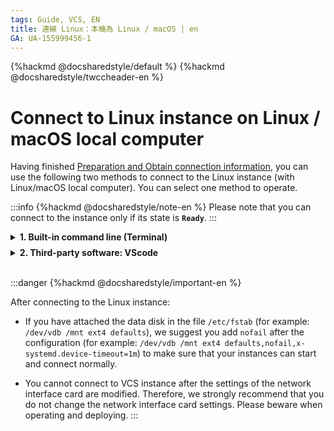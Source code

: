 ```yaml
---
tags: Guide, VCS, EN
title: 連線 Linux：本機為 Linux / macOS | en
GA: UA-155999456-1
---
```


{%hackmd @docsharedstyle/default %}
{%hackmd @docsharedstyle/twccheader-en %}

# Connect to Linux instance on Linux / macOS local computer

Having finished [Preparation and Obtain connection information](https://man.twcc.ai/@twccdocs/vcs-guide-connect-prerequisite-en), you can use the following two methods to connect to the Linux instance (with Linux/macOS local computer). You can select one method to operate.

:::info
{%hackmd @docsharedstyle/note-en %}
Please note that you can connect to the instance only if its state is **`Ready`**.
:::


<!-- 1 start -->

<details class="docspoiler">

<summary><b>1. Built-in command line (Terminal)</b></summary>

Open terminal on your local computer, enter the commands sequentially according to the [<ins>obtained connection information</ins>](https://man.twcc.ai/@twccdocs/vcs-guide-connect-prerequisite-en) to change the permission of the key pair and connect to the VCS instance.

 <div style="background-color:black;color:white;padding:20px;">
 jc@jc-VirtualBox:~$ <span style="background-color:#fcf8e3; color: #000; padding:3.2px">chmod 400 janicekey01.pem</span><br><br>
 
 jc@jc-VirtualBox:~$ <span style="background-color:#fcf8e3; color: #000; padding:3.2px">ssh -i janicekey01.pem centos@203.145.220.231 </span><br>
The authenticity of host '203.145.220.231 (203.145.220.231)' can't be established.
ECDSA key fingerprint is SHA256:vZ5EWM1ZbnYWkF52T6fxQROphd2PqiaGYvpBAuSahFQ.
Are you sure you want to continue connecting (yes/no)? <span style="background-color:#fcf8e3; color: #000 ; padding:3.2px">yes</span><br>
Warning: Permanently added '203.145.220.231' (ECDSA) to the list of known hosts.
Last login: Wed May 15 01:02:37 2019 from 59-124-220-27.hinet-ip.hinet.net <br>
[centos@vm01-252546-iaas ~]$
</div>


</details>

<!-- Space -->

<div style="height:8px"></div>

<!-- 2. start -->

<details class="docspoiler">

<summary><b>2. Third-party software: VScode</b></summary>

If you already use VScode to develop, you can also directly use this software to connect to your VCS instance. VScode supports a variety of platforms, and provides many extensions that are easy to install and use. The following screenshots are operated by Windows, and the steps are similar to Linux or macOS. For more detailed instructions, see [<ins>VScode instructions</ins>](https://code.visualstudio.com/blogs/2019/10/03/remote-ssh-tips-and-tricks).

### Step 1. Download and install VScode

Go to [VScode](https://code.visualstudio.com/Download)  to download and install VScode, and then open it.

![](https://cos.twcc.ai/SYS-MANUAL/uploads/upload_010a76dabe0d66c94562e776fe3b3a6a.png)

### Step 2. Install SSH extension

Click "**Extensions**" > enter *remote ssh* in the search bar > select "**Remote- SSH**" and click "**Install**"

![](https://cos.twcc.ai/SYS-MANUAL/uploads/upload_38c0c0011b900d9a5547a5f4487f4fce.png)

### Step 3. Build configuration file

- After the installation, click the icon in the lower left corner of VScode to open the remote connection list

![](https://cos.twcc.ai/SYS-MANUAL/uploads/upload_ecaaf1c1f4a790161660b2a45020b607.png)

- Click "**Remote-SSH: Open Configuration File**"

![](https://cos.twcc.ai/SYS-MANUAL/uploads/upload_2efbf5090bc128487b714ffe122ba037.png)

- Click "**C:\Users\User\.ssh\config**" to build connection configuration file

![](https://cos.twcc.ai/SYS-MANUAL/uploads/upload_a9e954c2165abc59b5be91f8d314112c.png)

- Move the key pair pem file to `~/.ssh/` directory

![](https://cos.twcc.ai/SYS-MANUAL/uploads/upload_237f5babfff7d1265879f96d3262a60f.png)

- Open the configuration file, then copy and paste the following format, and fill in [<ins>VCS instance information</ins>](https://man.twcc.ai/@twccdocs/vcs-guide-connect-prerequisite-en); If you have multiple instances, you can also copy and paste several changes at once. Remember to save the file after modifying.

```bash
Host <INSTANCE_NAME>           #enter the name of VCS instance
    HostName <PUBLIC_IP>       #enter public IP
    User <IMAGE_TYPE>          #enter ubuntu or centos
    IdentityFile ~/.ssh/<.pem> #enter the name of the key pair .pem file
```


![](https://cos.twcc.ai/SYS-MANUAL/uploads/upload_871749523146661c11306b59bea27ce0.png)



### Step 4. Connect to the VCS instance

- Click the icon in the lower left corner of VScode again> select "**Remote-SSH: Connect to Host...**" 

![](https://cos.twcc.ai/SYS-MANUAL/uploads/upload_ce4b6b932674950fe3732f35fd2627a3.png)

- System will show the configured instances, click to start the connection

![](https://cos.twcc.ai/SYS-MANUAL/uploads/upload_ab2ee3bcc20dfba930e9666ea38e4911.png)

- Then click "**Linux**"  

![](https://cos.twcc.ai/SYS-MANUAL/uploads/upload_03d9ef5fc7818f3893301eced215414f.png)

- Click "**Continue**" 

![](https://cos.twcc.ai/SYS-MANUAL/uploads/upload_7647f858a45535cdeeb41552fd27d52f.png)

- After the connection is created, **`SSH: <Host Name>`** will be shown in the lower left corner of the VScode

![](https://cos.twcc.ai/SYS-MANUAL/uploads/upload_90ad691923b321838ea46f8e0304719c.png)

- Open "**Terminal**" again > "**New Terminal**" then you are able to start operating VCS instances!

![](https://cos.twcc.ai/SYS-MANUAL/uploads/upload_719594c2f99eeca61a261800d4e0c511.png)
</details>

<br>

:::danger
{%hackmd @docsharedstyle/important-en %}

After connecting to the Linux instance:

- If you have attached the data disk in the file `/etc/fstab` (for example: `/dev/vdb /mnt ext4 defaults`), we suggest you add `nofail` after the configuration (for example: `/dev/vdb /mnt ext4 defaults,nofail,x-systemd.device-timeout=1m`) to make sure that your instances can start and connect normally.

- You cannot connect to VCS instance after the settings of the network interface card are modified. Therefore, we strongly recommend that you do not change the network interface card settings. Please beware when operating and deploying.
:::
